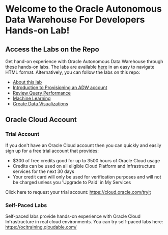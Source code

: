# Welcome to the Oracle Autonomous Data Warehouse For Developers Hands-on Lab!
## Access the Labs on the Repo
Get hand-on experience with Oracle Autonomous Data Warehouse through these hands-on labs. The labs are available [here](https://ashwin-agarwal.github.io/tutorials/adw4dev-HOL/) in an easy to navigate HTML format. Alternatively, you can follow the labs on this repo:
- [About this lab](./about-this-lab/content.md)
- [Introduction to Provisioning an ADW account](./intro-provision/content.md)
- [Review Query Performance](./review-query-performance/content.md)
- [Machine Learning](./machine-learning/content.md)
- [Create Data Visualizations](./create-data-visualizations/content.md)

## Oracle Cloud Account

### Trial Account
If you don't have an Oracle Cloud account then you can quickly and easily sign up for a free trial account that provides:
- $300 of free credits good for up to 3500 hours of Oracle Cloud usage
- Credits can be used on all eligible Cloud Platform and Infrastructure services for the next 30 days
- Your credit card will only be used for verification purposes and will not be charged unless you 'Upgrade to Paid' in My Services
  
Click here to request your trial account: https://cloud.oracle.com/tryit

### Self-Paced Labs 
Self-paced labs provide hands-on experience with Oracle Cloud Infrastructure in real cloud environments. You can try self-paced labs here: https://ocitraining.qloudable.com/